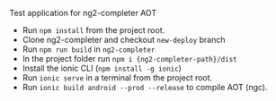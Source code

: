 

Test application for ng2-completer AOT


* Run `npm install` from the project root.
* Clone ng2-completer and checkout `new-deploy` branch
* Run `npm run build` in `ng2-completer`
* In the project folder run `npm i {ng2-completer-path}/dist`
* Install the ionic CLI (`npm install -g ionic`)
* Run `ionic serve` in a terminal from the project root.
* Run `ionic build android --prod --release` to compile AOT (ngc).
